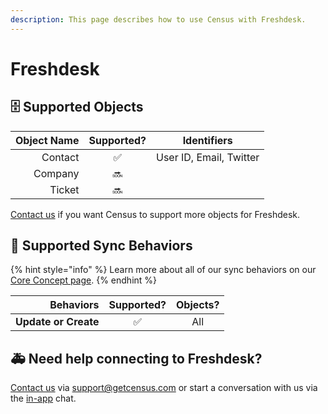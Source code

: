 ```yaml
---
description: This page describes how to use Census with Freshdesk.
---
```


# Freshdesk

## 🗄 Supported Objects

| **Object Name** | **Supported?** | Identifiers             |
| --------------: | :------------: | ----------------------- |
|         Contact |        ✅       | User ID, Email, Twitter |
|         Company |       🔜       |                         |
|          Ticket |       🔜       |                         |

[Contact us](mailto:support@getcensus.com) if you want Census to support more objects for Freshdesk.

## 🔄 Supported Sync Behaviors

{% hint style="info" %}
Learn more about all of our sync behaviors on our [Core Concept page](../basics/core-concept/#the-different-sync-behaviors).
{% endhint %}

|        **Behaviors** | **Supported?** | **Objects?** |
| -------------------: | :------------: | :----------: |
| **Update or Create** |        ✅       |      All     |

## 🚑 Need help connecting to Freshdesk?

[Contact us](mailto:support@getcensus.com) via support@getcensus.com or start a conversation with us via the [in-app](https://app.getcensus.com) chat.
